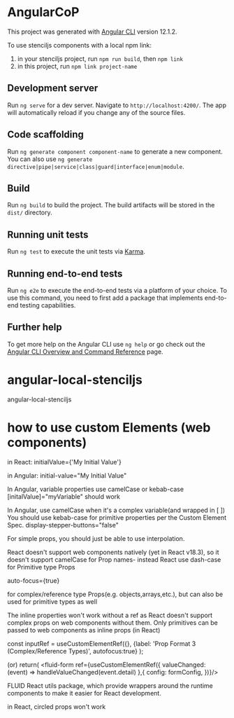 # AngularCoP

This project was generated with [Angular CLI](https://github.com/angular/angular-cli) version 12.1.2.

To use stenciljs components with a local npm link:
1. in your stenciljs project, run `npm run build`, then `npm link`
3. in this project, run `npm link project-name`

## Development server

Run `ng serve` for a dev server. Navigate to `http://localhost:4200/`. The app will automatically reload if you change any of the source files.

## Code scaffolding

Run `ng generate component component-name` to generate a new component. You can also use `ng generate directive|pipe|service|class|guard|interface|enum|module`.

## Build

Run `ng build` to build the project. The build artifacts will be stored in the `dist/` directory.

## Running unit tests

Run `ng test` to execute the unit tests via [Karma](https://karma-runner.github.io).

## Running end-to-end tests

Run `ng e2e` to execute the end-to-end tests via a platform of your choice. To use this command, you need to first add a package that implements end-to-end testing capabilities.

## Further help

To get more help on the Angular CLI use `ng help` or go check out the [Angular CLI Overview and Command Reference](https://angular.io/cli) page.

# angular-local-stenciljs
angular-local-stenciljs

# how to use custom Elements (web components)
in React:
initialValue={'My Initial Value'}

in Angular:
initial-value="My Initial Value"

In Angular, variable properties use camelCase  or kebab-case
[initalValue]="myVariable"   should work


In Angular, use camelCase when it's a complex variable(and wrapped in [ ])
You should use kebab-case for primitive properties per the Custom Element Spec.
display-stepper-buttons="false"

For simple props, you should just be able to use interpolation.


React doesn't support web components natively (yet in React v18.3), so it doesn't support camelCase for Prop names-
instead React use dash-case for Primitive type Props

auto-focus={true}


for complex/reference type Props(e.g. objects,arrays,etc.), but can also be used for primitive types as well

The inline properties won't work without a ref as React doesn't support complex props on web components without them. Only primitives can be passed to web components as inline props (in React)

const inputRef = useCustomElementRef({},
{label: 'Prop Format 3 (Complex/Reference Types)', autofocus:true}
);

<fluid-input-field ref={inputRef}></fluid-input-field>
(or)
return(
<fluid-form ref={useCustomElementRef({
valueChanged: (event) => handleValueChanged(event.detail)
},{
config: formConfig,
})}/>

FLUID React utils package, which provide wrappers around the runtime components to make it easier for React development.

in React, circled props won't work
